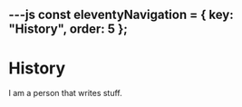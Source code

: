 ---js
const eleventyNavigation = {
	key: "History",
	order: 5
};
---
# History

I am a person that writes stuff.